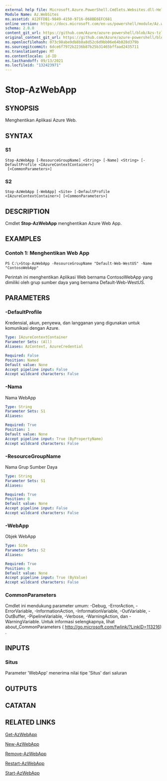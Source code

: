 ```yaml
---
external help file: Microsoft.Azure.PowerShell.Cmdlets.Websites.dll-Help.xml
Module Name: Az.WebSites
ms.assetid: A12FFDB1-9849-4150-9716-068BE6EFC681
online version: https://docs.microsoft.com/en-us/powershell/module/Az.websites/stop-Azwebapp
schema: 2.0.0
content_git_url: https://github.com/Azure/azure-powershell/blob/Azs-tzl/src/Websites/Websites/help/Stop-AzWebApp.md
original_content_git_url: https://github.com/Azure/azure-powershell/blob/Azs-tzl/src/Websites/Websites/help/Stop-AzWebApp.md
ms.openlocfilehash: 073c98abe9db8b8a8d52c6d9bb06e64b028d379b
ms.sourcegitcommit: 6dce6f7972b2236b87b25b31465bffaad2435711
ms.translationtype: MT
ms.contentlocale: id-ID
ms.lasthandoff: 09/13/2021
ms.locfileid: "132423971"
---
```

# Stop-AzWebApp

## SYNOPSIS
Menghentikan Aplikasi Azure Web.

## SYNTAX

### S1
```
Stop-AzWebApp [-ResourceGroupName] <String> [-Name] <String> [-DefaultProfile <IAzureContextContainer>]
 [<CommonParameters>]
```

### S2
```
Stop-AzWebApp [-WebApp] <Site> [-DefaultProfile <IAzureContextContainer>] [<CommonParameters>]
```

## DESCRIPTION
Cmdlet **Stop-AzWebApp** menghentikan Azure Web App.

## EXAMPLES

### Contoh 1: Menghentikan Web App
```
PS C:\>Stop-AzWebApp -ResourceGroupName "Default-Web-WestUS" -Name "ContosoWebApp"
```

Perintah ini menghentikan Aplikasi Web bernama ContosoWebApp yang dimiliki oleh grup sumber daya yang bernama Default-Web-WestUS.

## PARAMETERS

### -DefaultProfile
Kredensial, akun, penyewa, dan langganan yang digunakan untuk komunikasi dengan Azure.

```yaml
Type: IAzureContextContainer
Parameter Sets: (All)
Aliases: AzContext, AzureCredential

Required: False
Position: Named
Default value: None
Accept pipeline input: False
Accept wildcard characters: False
```

### -Nama
Nama WebApp

```yaml
Type: String
Parameter Sets: S1
Aliases: 

Required: True
Position: 1
Default value: None
Accept pipeline input: True (ByPropertyName)
Accept wildcard characters: False
```

### -ResourceGroupName
Nama Grup Sumber Daya

```yaml
Type: String
Parameter Sets: S1
Aliases: 

Required: True
Position: 0
Default value: None
Accept pipeline input: False
Accept wildcard characters: False
```

### -WebApp
Objek WebApp

```yaml
Type: Site
Parameter Sets: S2
Aliases: 

Required: True
Position: 0
Default value: None
Accept pipeline input: True (ByValue)
Accept wildcard characters: False
```

### CommonParameters
Cmdlet ini mendukung parameter umum: -Debug, -ErrorAction, -ErrorVariable, -InformationAction, -InformationVariable, -OutVariable, -OutBuffer, -PipelineVariable, -Verbose, -WarningAction, dan -WarningVariable. Untuk informasi selengkapnya, lihat about_CommonParameters ( http://go.microsoft.com/fwlink/?LinkID=113216) .

## INPUTS

### Situs
Parameter 'WebApp' menerima nilai tipe 'Situs' dari saluran

## OUTPUTS

## CATATAN

## RELATED LINKS

[Get-AzWebApp](./Get-AzWebApp.md)

[New-AzWebApp](./New-AzWebApp.md)

[Remove-AzWebApp](./Remove-AzWebApp.md)

[Restart-AzWebApp](./Restart-AzWebApp.md)

[Start-AzWebApp](./Start-AzWebApp.md)


